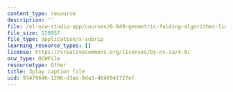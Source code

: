 ```yaml
---
content_type: resource
description: ''
file: /ol-ocw-studio-app/courses/6-849-geometric-folding-algorithms-linkages-origami-polyhedra-fall-2012/934796461296d3ad0da34646941727ef_AxCavqjfy6w.srt
file_size: 120957
file_type: application/x-subrip
learning_resource_types: []
license: https://creativecommons.org/licenses/by-nc-sa/4.0/
ocw_type: OCWFile
resourcetype: Other
title: 3play caption file
uid: 93479646-1296-d3ad-0da3-4646941727ef
---
```

